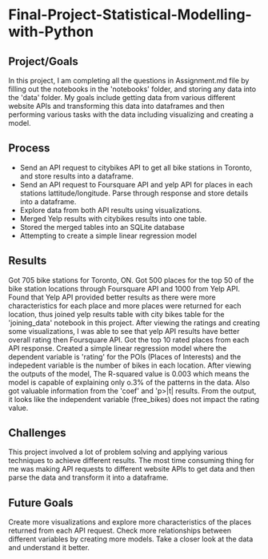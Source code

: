 # Final-Project-Statistical-Modelling-with-Python

## Project/Goals

In this project, I am completing all the questions in Assignment.md file by filling out the notebooks in the 'notebooks' folder, and storing any data into the 'data' folder. 
My goals include getting data from various different website APIs and transforming this data into dataframes and then performing various tasks with the data including visualizing and creating a model.

## Process
- Send an API request to citybikes API to get all bike stations in Toronto, and store results into a dataframe.
- Send an API request to Foursquare API and yelp API for places in each stations lattitude/longitude. Parse through response and store details into a dataframe.
- Explore data from both API results using visualizations.
- Merged Yelp results with citybikes results into one table.
- Stored the merged tables into an SQLite database
- Attempting to create a simple linear regression model

## Results
Got 705 bike stations for Toronto, ON. Got 500 places for the top 50 of the bike station locations through Foursquare API and 1000 from Yelp API. 
Found that Yelp API provided better results as there were more characteristics for each place and more places were returned for each location, thus joined yelp results table with city bikes table for the 'joining_data' notebook in this project.
After viewing the ratings and creating some visualizations, I was able to see that yelp API results have better overall rating then Foursquare API. Got the top 10 rated places from each API response.
Created a simple linear regression model where the dependent variable is 'rating' for the POIs (Places of Interests) and the indepedent variable is the number of bikes in each location. After viewing the outputs of the model,
The R-squared value is 0.003 which means the model is capable of explaining only o.3% of the patterns in the data. Also got valuable information from the 'coef' and 'p>|t| results. From the output, it looks like the independent variable (free_bikes)
does not impact the rating value.


## Challenges 
This project involved a lot of problem solving and applying various techniques to achieve different results. The most time consuming thing for me was making API requests to different website APIs to get data and then parse the data and transform it into a dataframe. 

## Future Goals
Create more visualizations and explore more characteristics of the places returned from each API request. Check more relationships between different variables by creating more models. Take a closer look at the data and understand it better.  
